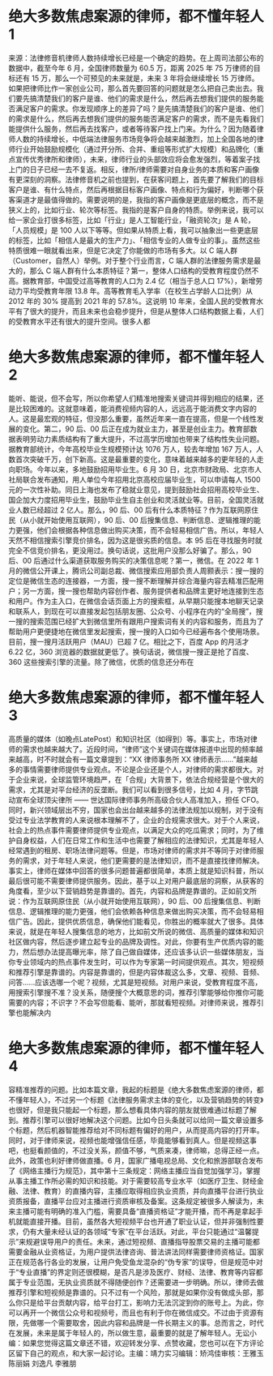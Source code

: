 # 绝大多数焦虑案源的律师，都不懂年轻人1

来源：法律修音机律师人数持续增长已经是一个确定的趋势。在上周司法部公布的数据中，截至今年 6 月，全国律师数量为 60.5 万，距离 2025 年 75 万律师的目标还有 15 万，那么一个可预见的未来就是，未来 3 年将会继续增长 15 万律师。如果把律师比作一家创业公司，那么首先要回答的问题就是怎么把自己卖出去。我们要先搞清楚我们的客户是谁、他们的需求是什么，然后再去想我们提供的服务能否满足客户的需求。你发现顺序上的差异了吗？是先搞清楚我们的客户是谁、他们的需求是什么，然后再去想我们提供的服务能否满足客户的需求，而不是先看我们能提供什么服务，然后再去找客户，或者等待客户找上门来。为什么？因为随着律师人数的持续增长，中低端法律服务市场竞争将会越来越激烈，加上全国各地的律师行业开始鼓励规模化（通过开分所、合并、重组等形式扩大规模）和品牌化（重点宣传优秀律所和律师），未来，律师行业的头部效应将会愈发强烈，等着案子找上门的日子已经一去不复返。相反，律所/律师需要对自身业务的本质和客户画像有更深刻的洞察。法律修音机之前也提到，在获客问题上，首先要了解我们的目标客户是谁、有什么特点，然后再根据目标客户画像、特点和行为偏好，判断哪个获客渠道才是最值得做的。需要说明的是，我指的客户画像是更底层的概念，而不是狭义上的，比如行业、轮次等标签。我指的是客户自身的特质。举例来说，我可以给一家企业打很多标签，比如「行业」是人工智能行业，「融资轮次」是 A 轮，「人员规模」是 100 人以下等等。但如果从特质上看，我可以抽象出一些更底层的标签，比如「相信人是最大的生产力」、「相信专业的人做专业的事」。虽然这些特质很难一眼就看出来，但是它决定了你能做的市场有多大。以 C 端人群（Customer，自然人）举例。对于整个行业而言，C 端人群的法律服务需求是最大的，那么 C 端人群有什么本质特征？第一，整体人口结构的受教育程度仍然不高。据教育部，中国受过高等教育的人口为 2.4 亿（相当于总人口 17%），新增劳动力平均受教育年限 13.8 年。高等教育毛入学率（在校生占学龄人口比例）从 2012 年的 30% 提高到 2021 年的 57.8%。这说明 10 年来，全国人民的受教育水平有了很大的提升，而且未来也会稳步提升，但是从整体人口结构数据上看，人们的受教育水平还有很大的提升空间。很多人都

# 绝大多数焦虑案源的律师，都不懂年轻人2

能听、能说，但不会写，所以你希望人们精准地搜索关键词并得到相应的结果，还是比较困难的。这就意味着，能消费视频内容的人，远远高于能消费文字内容的人。这是最宏观的特征，但没那么重要，虽然近年来一直在提高，但是一个线性发展的变化。第二，90 后、00 后正在成为就业主力，甚至是创业主力。教育部数据表明劳动力素质结构有了重大提升，不过高学历增加也带来了结构性失业问题。据教育部统计，今年高校毕业生规模预计达 1076 万人，较去年增加 167 万人，人数首次突破千万，创下新高。这是最重要的变化，意味着越来越多的更年轻的人走向职场。今年以来，多地鼓励招用毕业生。6 月 30 日，北京市财政局、北京市人社局联合发布通知，用人单位今年招用北京高校应届毕业生，可以申请每人 1500 元的一次性补助。同日上海也发布了稳就业意见，提到鼓励社会招用高校毕业生、国企加大力度招用毕业生，鼓励毕业生自主创业和灵活就业等。目前，全国灵活就业人数已经超过 2 亿人。那么，90 后、00 后有什么本质特征？作为互联网原住民（从小就开始使用互联网），90 后、00 后搜集信息、判断信息、逻辑推理的能力更强，他们会根据各种信息做出购买决策，而不会轻易相信广告。所以，年轻人天然不相信搜索引擎竞价排名，因为这是很劣质的信息。本 95 后在寻找服务时就完全不信竞价排名，更没用过。换句话说，这批用户没那么好骗了。那么，90 后、00 后通过什么渠道获取服务购买的决策信息呢？第一，微信。在 2022 年 1 月的微信公开课上，腾讯公司副总裁、微信搜索应用部负责人周颢表示：搜一搜的定位是微信生态的连接器，一方面，搜一搜不断理解并综合海量内容去精准匹配用户；另一方面，搜一搜也帮助内容创作者、服务提供者和品牌主更好地连接到生态和用户。作为主入口，在微信会话页面上方的搜索框，从早期只能搜本地聊天记录和联系人，到现在可以直接发起包括朋友圈、公众号、小程序在内的“全局搜”，搜一搜的搜索范围已经扩大到微信里所有跟用户搜索词有关的内容和服务，而且为了帮助用户更便捷地在微信里发起搜索，搜一搜的入口如今已经遍布各个使用场景。目前，搜一搜月活跃用户（MAU）已超 7 亿。相比之下，百度 App 的月活才 6.22 亿，360 浏览器的数据就更低了。换句话说，微信搜一搜正是抢了百度、360 这些搜索引擎的流量。除了微信，优质的信息还分布在

# 绝大多数焦虑案源的律师，都不懂年轻人3

高质量的媒体（如晚点LatePost）和知识社区（如得到）等。事实上，市场对律师的需求也越来越大了。近段时间，“律师”这个关键词在媒体报道中出现的频率越来越高，时不时就会有一篇文章提到：“XX 律师事务所 XX 律师表示......”越来越多的事情需要律师提供专业观点。不论是企业还是个人，对律师的需求都很大。对于企业来说，全球监管环境趋严，在「合规」大背景下，依法合规经营是个很大的需求，尤其是对平台经济的反垄断。我们可以看到很多信号，比如 4 月，字节跳动宣布全球顶尖律所 —— 世达国际律师事务所高级合伙人高准加入，担任 CFO。同时，新兴领域层出不穷，国家也会出台越来越多的法律法规加以规制，对于没有受过专业法学教育的人来说根本理解不了，企业的合规需求很大。对于个人来说，社会上的热点事件需要律师提供专业观点，以满足大众的吃瓜需求；同时，为了维护自身权益，人们在日常工作和生活中也需要了解相应的法律知识，尤其是年轻人经常遇到的租房、职场法律问题等。但是，市场对律师的需求并不等同于对律师服务的需求，对于年轻人来说，他们更需要的是法律知识，而不是直接找律师解决。事实上，律师在媒体中回答的很多问题普遍都很简单，本质上就是知识科普，所以最后很可能不需要律师提供服务。因此，基于以上对用户最底层的洞察，从获客的角度看，至少以下营销趋势是靠谱的。首先，内容和品牌是靠谱的。正如前文所说：作为互联网原住民（从小就开始使用互联网），90 后、00 后搜集信息、判断信息、逻辑推理的能力更强，他们会依赖各种信息来做出购买决策，而不会轻易相信广告。因此，提供优质信息，确保他们能看见，你胜出的概率就大了很多。具体来说，就是在年轻人搜集信息的地方，比如前文所说的微信、高质量的媒体和知识社区做内容，然后逐步建立起专业的品牌及调性。对此，你要有生产优质内容的能力，然后想办法提高曝光率，除了自己做自媒体，还应该多认识一些媒体朋友，当你专业领域内的热点事件发生时，可以作为专家第一时间提供观点。其次，短视频和推荐引擎是靠谱的。内容是靠谱的，但是内容体裁这么多，文章、视频、音频、问答......应该选哪一个呢？视频，尤其是短视频。对用户来说，受教育程度不高，用搜索引擎搜不准？没关系，随便搜个大概意思的词，推荐引擎能够给你推你可能需要的内容；不识字？不会写但能看、能听，那就看短视频。对律师来说，推荐引擎也能解决内

# 绝大多数焦虑案源的律师，都不懂年轻人4

容精准推荐的问题。比如本篇文章，我起的标题是《绝大多数焦虑案源的律师，都不懂年轻人》，不过另一个标题《法律服务需求主体的变化，以及营销趋势的转变》也很好，但是我只能起一个标题，那么想看具体内容的朋友就很难通过标题了解到。推荐引擎可以很好地解决这个问题。比如今日头条就可以给同一篇文章设置多个标题，然后机器智能推荐给对不同标题有偏好的用户，从而提高内容的打开率。同时，对于律师来说，视频也能增强信任感，毕竟能够看到真人。但是视频这事吧，也挺看颜值的，不过没关系，颜值不够，气质来凑，律师嘛，总得正经一点。此外，政策也利好律师做直播。6 月，国家广播电视总局、文化和旅游部联合发布了《网络主播行为规范》，其中第十三条规定：网络主播应当自觉加强学习，掌握从事主播工作所必需的知识和技能。对于需要较高专业水平（如医疗卫生、财经金融、法律、教育）的直播内容，主播应取得相应执业资质，并向直播平台进行执业资质报备，直播平台应对主播进行资质审核及备案。这条规定被很多人解读为，未来主播可能有明确的准入门槛，需要具备“直播资格证”才能开播，而不再是拿起手机就能直接开播。目前，虽然各大短视频平台也开通了职业认证，但并非强制性要求，仍有大量未经认证的各领域“专家”在平台活跃。对此，平台只能通过“温馨提示”来规避误导用户的责任。未来，通过短视频、直播指导股票交易的主播可能都需要金融从业资格证，为用户提供法律咨询、普法讲法同样需要律师资格证。国家正在规范各行各业的发展，让用户免受鱼龙混杂的“伪专家”的误导，但是规范中对于“专业直播”的界定则还很模糊，是否凡是涉及医疗、财经、法律、教育等内容都属于专业范围，无执业资质就不得随便创作？还需要进一步明确。所以，律师去做推荐引擎和短视频是靠谱的。只不过有一个风险，那就是如果你没有做成头部，那么你只是给平台贡献内容，给平台打工，影响力无法沉淀到你的账号上。为此，你可以再开一个微信公众号和视频号，而且也有利于你在微信成交。不过由于资源有限，先做哪一个需要取舍，因此内容和品牌是一件长期主义的事。总而言之，时代在发展，未来是属于年轻人的，所以做生意，最重要的就是了解年轻人。无讼小编：如果您觉得这篇文章还不错，欢迎转发分享、点赞收藏，您也可以在下方评论区留下自己的观点，和大家一起讨论。主编：靖力实习编辑：矫鸿佳审核：王雅玉 陈丽娟 刘逸凡 李雅朋

